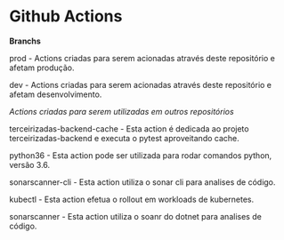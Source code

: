 # Github Actions

**Branchs**

prod - Actions criadas para serem acionadas através deste repositório e afetam produção.

dev - Actions criadas para serem acionadas através deste repositório e afetam desenvolvimento.

*Actions criadas para serem utilizadas em outros repositórios*

terceirizadas-backend-cache - Esta action é dedicada ao projeto terceirizadas-backend e executa o pytest aproveitando cache.

python36 - Esta action pode ser utilizada para rodar comandos python, versão 3.6.

sonarscanner-cli - Esta action utiliza o sonar cli para analises de código. 

kubectl - Esta action efetua o rollout em workloads de kubernetes.

sonarscanner - Esta action utiliza o soanr do dotnet para analises de código. 
